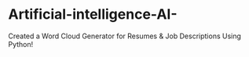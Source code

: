 # Artificial-intelligence-AI-
Created a Word Cloud Generator for Resumes &amp; Job Descriptions Using Python!

